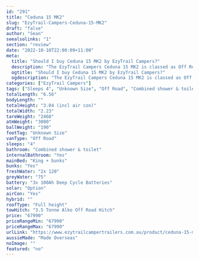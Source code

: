 ```yaml
---
id: "291"
title: "Ceduna 15 MK2"
slug: "EzyTrail-Campers-Ceduna-15-MK2"
draft: "false"
author: "Sean"
seealsolinks: "1"
section: "review"
date: "2022-10-10T22:00:09+11:00"
meta:
  title: "Should I buy Ceduna 15 MK2 by EzyTrail Campers?"
  description: "The EzyTrail Campers Ceduna 15 MK2 is classed as Off Road, and sleeps 4 people. It is Made Overseas and comes in at Unknown Size. It generally has Combined shower & toilet."
  ogtitle: "Should I buy Ceduna 15 MK2 by EzyTrail Campers?"
  ogdescription: "The EzyTrail Campers Ceduna 15 MK2 is classed as Off Road, and sleeps 4 people. It is Made Overseas and comes in at Unknown Size. It generally has Combined shower & toilet."
categories: ["EzyTrail Campers"]
tags: ["Sleeps 4", "Unknown Size", "Off Road", "Combined shower & toilet", "Full height", "60 - 70k"]
totalLength: "6.56"
bodyLength: ""
totalHeight: "3.04 (incl air con)"
totalWidth: "2.23"
tareWeight: "2460"
atmWeight: "3000"
ballWeight: "190"
footTag: "Unknown Size"
vanType: "Off Road"
sleeps: "4"
bathroom: "Combined shower & toilet"
internalBathroom: "Yes"
mainBed: "King + bunks"
bunks: "Yes"
freshWater: "2x 120"
greyWater: "75"
battery: "3x 100Ah Deep Cycle Batteries"
solar: "Option"
airCon: "Yes"
hybrid: ""
roofType: "Full height"
towHitch: "3.5 Tonne Alko Off Road Hitch"
price: "67990"
priceRangeMin: "67990"
priceRangeMax: "67990"
urlLink: "https://www.ezytrailcampertrailers.com.au/product/ceduna-15-mk2/"
aussieMade: "Made Overseas"
noImage: ""
featured: "no"
---
```

